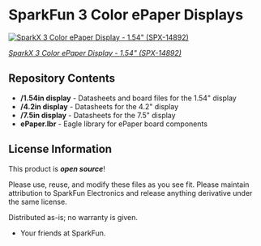 SparkFun 3 Color ePaper Displays
===========================================================
[![SparkX 3 Color ePaper Display - 1.54" (SPX-14892)](https://cdn.sparkfun.com/assets/parts/1/3/1/7/5/14892-3_Color_eInk_Display_-_1.54in.-04.jpg)](https://www.sparkfun.com/products/14892)

[*SparkX 3 Color ePaper Display - 1.54" (SPX-14892)*](https://www.sparkfun.com/products/14892)

  
Repository Contents
-------------------

* **/1.54in display** - Datasheets and board files for the 1.54" display
* **/4.2in display** - Datasheets for the 4.2" display
* **/7.5in display** - Datasheets for the 7.5" display
* **ePaper.lbr** - Eagle library for ePaper board components


License Information
-------------------

This product is _**open source**_! 

Please use, reuse, and modify these files as you see fit. Please maintain attribution to SparkFun Electronics and release anything derivative under the same license.

Distributed as-is; no warranty is given.

- Your friends at SparkFun.
